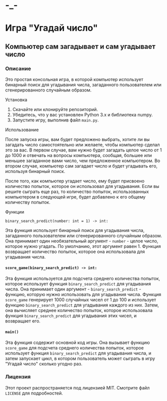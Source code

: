 # -_-
Игра "Угадай число"
=====================

Компьютер сам загадывает и сам угадывает число
----------------------------------------------

### Описание

Это простая консольная игра, в которой компьютер использует бинарный поиск для угадывания числа, загаданного пользователем или сгенерированного случайным образом.

Установка

1. Скачайте или клонируйте репозиторий.
2. Убедитесь, что у вас установлен Python 3.x и библиотека numpy.
3. Запустите игру, выполнив файл `main.py`.

 Использование

После запуска игры, вам будет предложено выбрать, хотите ли вы загадать число самостоятельно или желаете, чтобы компьютер сделал это за вас. В первом случае, вам нужно будет загадать целое число от 1 до 1000 и отвечать на вопросы компьютера, сообщая, большее или меньшее загаданное вами число, чем предложенное компьютером. Во втором случае, компьютер сам загадает число и будет угадывать его, используя бинарный поиск.

После того, как компьютер угадает число, ему будет присвоено количество попыток, которое он использовал для угадывания. Если вы решите сыграть еще раз, то количество попыток, использованных компьютером в следующей игре, будет добавлено к его общему количеству попыток.

Функции

`binary_search_predict(number: int = 1) -> int:`

Эта функция использует бинарный поиск для угадывания числа, загаданного пользователем или сгенерированного случайным образом. Она принимает один необязательный аргумент - `number` - целое число, которое нужно угадать. По умолчанию, этот аргумент равен 1. Функция возвращает количество попыток, которое она использовала для угадывания числа.

#### `score_game(binary_search_predict) -> int:`

Эта функция используется для подсчета среднего количества попыток, которое использует функция `binary_search_predict` для угадывания числа. Она принимает один аргумент - `binary_search_predict` - функцию, которую нужно использовать для угадывания числа. Функция `score_game` генерирует 1000 случайных чисел от 1 до 100 и использует функцию `binary_search_predict` для угадывания каждого из них. Затем, она вычисляет среднее количество попыток, которое использовала функция `binary_search_predict` для угадывания этих чисел, и возвращает его.

#### `main()`

Эта функция содержит основной код игры. Она вызывает функцию `score_game` для подсчета среднего количества попыток, которое использует функция `binary_search_predict` для угадывания числа, и затем запускает цикл, в котором пользователь может сыграть в игру "Угадай число" сколько угодно раз.

### Лицензия

Этот проект распространяется под лицензией MIT. Смотрите файл `LICENSE` для подробностей.
